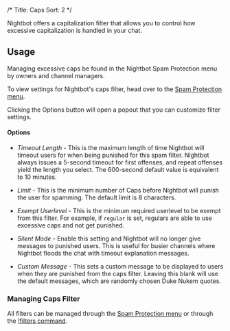 /*
Title: Caps
Sort: 2
*/

Nightbot offers a capitalization filter that allows you to control how excessive capitalization is handled in your chat.

## Usage

Managing excessive caps be found in the Nightbot Spam Protection menu by owners and channel managers.

To view settings for Nightbot's caps filter, head over to the [Spam Protection menu](https://nightbot.tv/spam_protection). 

Clicking the Options button will open a popout that you can customize filter settings.

#### Options

- *Timeout Length* - This is the maximum length of time Nightbot will timeout users for when being punished for this spam filter. Nightbot always issues a 5-second timeout for first offenses, and repeat offenses yield the length you select. The 600-second default value is equivalent to 10 minutes.

- *Limit* - This is the minimum number of Caps before Nightbot will punish the user for spamming. The default limit is 8 characters. 

- *Exempt Userlevel* - This is the minimum required userlevel to be exempt from this filter. For example, if `regular` is set, regulars are able to use excessive caps and not get punished. 

- *Silent Mode* - Enable this setting and Nightbot will no longer give messages to punished users. This is useful for busier channels where Nightbot floods the chat with timeout explanation messages.

- *Custom Message* - This sets a custom message to be displayed to users when they are punished from the caps filter. Leaving this blank will use the default messages, which are randomly chosen Duke Nukem quotes.

### Managing Caps Filter

All filters can be managed through the [Spam Protection menu](https://nightbot.tv/spam_protection) or through the [!filters command](https://docs.nightbot.tv/commands/filters).
